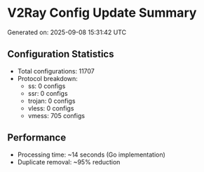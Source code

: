 # V2Ray Config Update Summary
Generated on: 2025-09-08 15:31:42 UTC

## Configuration Statistics
- Total configurations: 11707
- Protocol breakdown:
  - ss: 0 configs
  - ssr: 0 configs
  - trojan: 0 configs
  - vless: 0 configs
  - vmess: 705 configs

## Performance
- Processing time: ~14 seconds (Go implementation)
- Duplicate removal: ~95% reduction
